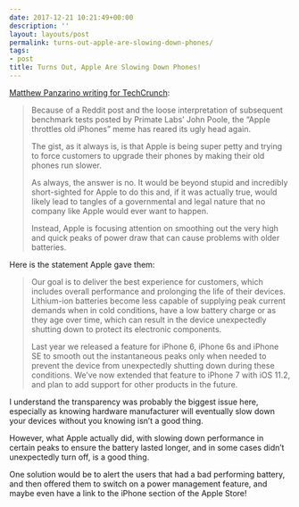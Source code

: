 ```yaml
---
date: 2017-12-21 10:21:49+00:00
description: ''
layout: layouts/post
permalink: turns-out-apple-are-slowing-down-phones/
tags:
- post
title: Turns Out, Apple Are Slowing Down Phones!
---
```


<p><a href="https://techcrunch.com/2017/12/20/apple-addresses-why-people-are-saying-their-iphones-with-older-batteries-are-running-slower/">Matthew Panzarino writing for TechCrunch</a>:</p>
<blockquote>
<p>Because of a Reddit post and the loose interpretation of subsequent benchmark tests posted by Primate Labs’ John Poole, the “Apple throttles old iPhones” meme has reared its ugly head again.</p>
<p>The gist, as it always is, is that Apple is being super petty and trying to force customers to upgrade their phones by making their old phones run slower.</p>
<p>As always, the answer is no. It would be beyond stupid and incredibly short-sighted for Apple to do this and, if it was actually true, would likely lead to tangles of a governmental and legal nature that no company like Apple would ever want to happen.</p>
<p>Instead, Apple is focusing attention on smoothing out the very high and quick peaks of power draw that can cause problems with older batteries.</p>
</blockquote>
<p>Here is the statement Apple gave them:</p>
<blockquote>
<p>Our goal is to deliver the best experience for customers, which includes overall performance and prolonging the life of their devices. Lithium-ion batteries become less capable of supplying peak current demands when in cold conditions, have a low battery charge or as they age over time, which can result in the device unexpectedly shutting down to protect its electronic components. </p>
<p>Last year we released a feature for iPhone 6, iPhone 6s and iPhone SE to smooth out the instantaneous peaks only when needed to prevent the device from unexpectedly shutting down during these conditions. We’ve now extended that feature to iPhone 7 with iOS 11.2, and plan to add support for other products in the future.</p>
</blockquote>
<p>I understand the transparency was probably the biggest issue here, especially as knowing hardware manufacturer will eventually slow down your devices without you knowing isn&#8217;t a good thing.</p>
<p>However, what Apple actually did, with slowing down performance in certain peaks to ensure the battery lasted longer, and in some cases didn&#8217;t unexpectedly turn off, is a good thing.</p>
<p>One solution would be to alert the users that had a bad performing battery, and then offered them to switch on a power management feature, and maybe even have a link to the iPhone section of the Apple Store!</p>